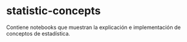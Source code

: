 # statistic-concepts
Contiene notebooks que muestran la explicación e implementación de conceptos de estadística. 
